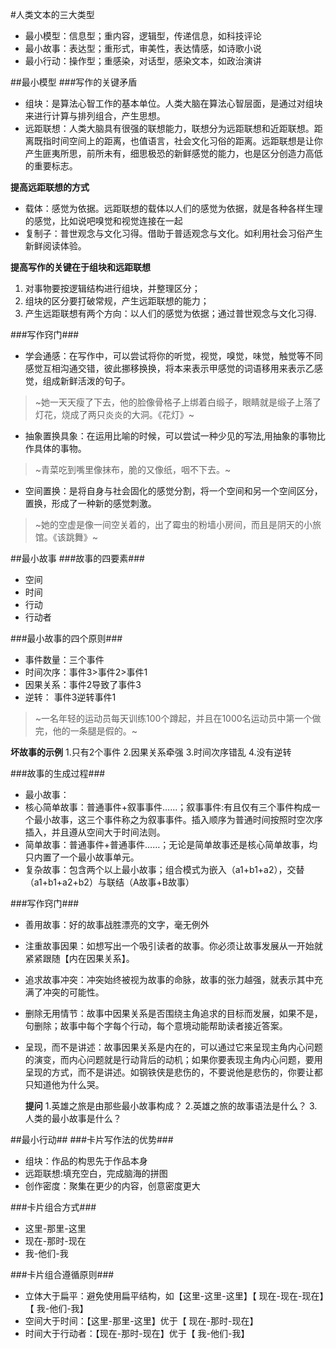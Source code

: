 
#人类文本的三大类型
- 最小模型：信息型；重内容，逻辑型，传递信息，如科技评论
- 最小故事：表达型；重形式，审美性，表达情感，如诗歌小说
- 最小行动：操作型；重感染，对话型，感染文本，如政治演讲

##最小模型
###写作的关键矛盾
- 组块：是算法心智工作的基本单位。人类大脑在算法心智层面，是通过对组块来进行计算与排列组合，产生思想。
- 远距联想：人类大脑具有很强的联想能力，联想分为远距联想和近距联想。距离既指时间空间上的距离，也值语言，社会文化习俗的距离。远距联想是让你产生匪夷所思，前所未有，细思极恐的新鲜感觉的能力，也是区分创造力高低的重要标志。

**提高远距联想的方式**
- 载体：感觉为依据。远距联想的载体以人们的感觉为依据，就是各种各样生理的感觉，比如说吧嗅觉和视觉连接在一起
- 复制子：普世观念与文化习得。借助于普适观念与文化。如利用社会习俗产生新鲜阅读体验。

**提高写作的关键在于组块和远距联想**
1. 对事物要按逻辑结构进行组块，并整理区分；
2. 组块的区分要打破常规，产生远距联想的能力；
3. 产生远距联想有两个方向：以人们的感觉为依据；通过普世观念与文化习得.

###写作窍门###
- 学会通感：在写作中，可以尝试将你的听觉，视觉，嗅觉，味觉，触觉等不同感觉互相沟通交错，彼此挪移换换，将本来表示甲感觉的词语移用来表示乙感觉，组成新鲜活泼的句子。
>~她一天天瘦了下去，他的脸像骨格子上绑着白缎子，眼睛就是缎子上落了灯花，烧成了两只炎炎的大洞。《花灯》~
- 抽象置换具象：在运用比喻的时候，可以尝试一种少见的写法,用抽象的事物比作具体的事物。
>~青菜吃到嘴里像抹布，脆的又像纸，咽不下去。~
- 空间置换：是将自身与社会固化的感觉分割，将一个空间和另一个空间区分，置换，形成了一种新的感觉刺激。
>~她的空虚是像一间空关着的，出了霉虫的粉墙小房间，而且是阴天的小旅馆。《该跳舞》~

##最小故事
###故事的四要素###
- 空间
- 时间
- 行动
- 行动者

###最小故事的四个原则###
- 事件数量：三个事件
- 时间次序：事件3>事件2>事件1
- 因果关系：事件2导致了事件3
- 逆转：   事件3逆转事件1
>~一名年轻的运动员每天训练100个蹲起，并且在1000名运动员中第一个做完，他的一条腿是假的。~

**坏故事的示例**
1.只有2个事件
2.因果关系牵强
3.时间次序错乱
4.没有逆转

###故事的生成过程###
- 最小故事：
- 核心简单故事：普通事件+叙事事件……；叙事事件:有且仅有三个事件构成一个最小故事，这三个事件称之为叙事事件。插入顺序为普通时间按照时空次序插入，并且遵从空间大于时间法则。
- 简单故事：普通事件+普通事件……；无论是简单故事还是核心简单故事，均只内置了一个最小故事单元。
- 复杂故事：包含两个以上最小故事；组合模式为嵌入（a1+b1+a2），交替（a1+b1+a2+b2）与联结（A故事+B故事）

###写作窍门###
- 善用故事：好的故事战胜漂亮的文字，毫无例外
- 注重故事因果：如想写出一个吸引读者的故事。你必须让故事发展从一开始就紧紧跟随【内在因果关系】。
- 追求故事冲突：冲突始终被视为故事的命脉，故事的张力越强，就表示其中充满了冲突的可能性。
- 删除无用情节：故事中因果关系是否围绕主角追求的目标而发展，如果不是，句删除；故事中每个字每个行动，每个意境动能帮助读者接近答案。
- 呈现，而不是讲述：故事因果关系是内在的，可以通过它来呈现主角内心问题的演变，而内心问题就是行动背后的动机；如果你要表现主角内心问题，要用呈现的方式，而不是讲述。如钢铁侠是悲伤的，不要说他是悲伤的，你要让都只知道他为什么哭。

  **提问**
1.英雄之旅是由那些最小故事构成？
2.英雄之旅的故事语法是什么？
3.人类的最小故事是什么？

##最小行动##
###卡片写作法的优势###
- 组块：作品的构思先于作品本身
- 远距联想:填充空白，完成脑海的拼图
- 创作密度：聚集在更少的内容，创意密度更大

###卡片组合方式###
- 这里-那里-这里
- 现在-那时-现在
- 我-他们-我

###卡片组合遵循原则###
- 立体大于扁平：避免使用扁平结构，如【这里-这里-这里】【 现在-现在-现在】【  我-他们-我】
- 空间大于时间：【这里-那里-这里】优于【 现在-那时-现在】
- 时间大于行动者：【现在-那时-现在】优于【 我-他们-我】
